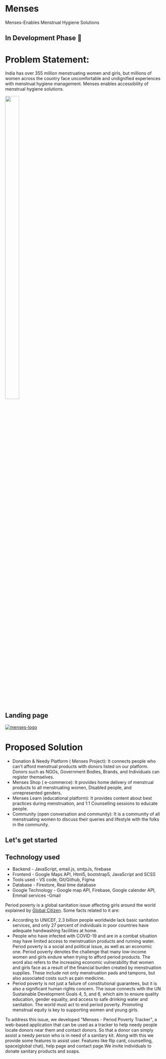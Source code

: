 # Menses
Menses-Enables Menstrual Hygiene Solutions

<h2>In Development Phase 🚀</h2>

<h1>Problem Statement: </h1>

India has over 355 million menstruating women and girls, but millions of women across the country face uncomfortable and undignified experiences with menstrual hygiene management. Menses enables accessibility of menstrual hygiene solutions.

 <img width="30%" height="50%" src="https://user-images.githubusercontent.com/87236107/160803967-4c573e67-e94b-4f12-9253-d065f772a6e2.png">

<h2>Landing page</h2>

 <a href="https://ibb.co/R0gH9bp"><img src="https://i.ibb.co/1q02LQf/menses-logo.png" alt="menses-logo" border="0" /></a>
 
<h1> Proposed Solution</h1>

- Donation & Needy Platform ( Menses Project): It connects people who can’t afford menstrual products with donors listed on our platform. Donors such as NGOs, Government Bodies, Brands, and Individuals can register themselves.
- Menses Shop ( e-commerce): It provides home delivery of menstrual products to all menstruating women, Disabled people, and unrepresented genders.
- Menses Learn (educational platform): It provides content about best practices during menstruation, and 1:1 Counselling sessions to educate people.
- Community (open conversation and community): It is a community of all menstruating women to discuss their queries and lifestyle with the folks in the community.

## Let's get started

## Technology used

* Backend - JavaScript, email.js, smtpJs, firebase 
* Frontend - Google Maps API, Html5, bootstrap5, JavaScript and SCSS
* Tools used - VS code, Git/Github, Figma
* Database - Firestore, Real time database
* Google Technology - Google map API, Firebase, Google calender API, Emmail services -Gmail

Period poverty is a global sanitation issue affecting girls around the world explained by [Global Citizen](https://www.globalcitizen.org/en/content/period-poverty-everything-you-need-to-know/). Some facts related to it are:
* According to UNICEF, 2.3 billion people worldwide lack basic sanitation services, and only 27 percent of individuals in poor countries have adequate handwashing facilities at home. 
* People who have infected with COVID-19 and are in a combat situation may have limited access to menstruation products and running water. Period poverty is a social and political issue, as well as an economic one. Period poverty denotes the challenge that many low-income women and girls endure when trying to afford period products. The word also refers to the increasing economic vulnerability that women and girls face as a result of the financial burden created by menstruation supplies. These include not only menstruation pads and tampons, but also associated costs such as pain medicine.
* Period poverty is not just a failure of constitutional guarantees, but it is also a significant human rights concern. The issue connects with the UN Sustainable Development Goals 4, 5, and 6, which aim to ensure quality education, gender equality, and access to safe drinking water and sanitation.
The world must act to end period poverty. Promoting menstrual equity is key to supporting women and young girls. 

To address this issue, we developed "Menses - Period Poverty Tracker", a web-based application that can be used as a tracker to help needy people locate donors near them and contact donors. So that a donor can simply assist a needy person who is in need of a sanitary kit. Along with this we provide some features to assist user. Features like flip card, counselling, space(global chat), help page and contact page.We invite individuals to donate sanitary products and soaps. 


